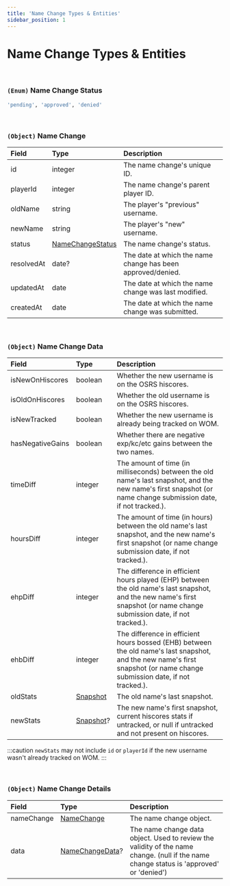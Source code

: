 ```yaml
---
title: 'Name Change Types & Entities'
sidebar_position: 1
---
```


# Name Change Types & Entities

<br />

### `(Enum)` Name Change Status

```bash
'pending', 'approved', 'denied'
```

<br />

### `(Object)` Name Change

| Field      | Type                                                                         | Description                                                 |
| :--------- | :--------------------------------------------------------------------------- | :---------------------------------------------------------- |
| id         | integer                                                                      | The name change's unique ID.                                |
| playerId   | integer                                                                      | The name change's parent player ID.                         |
| oldName    | string                                                                       | The player's "previous" username.                           |
| newName    | string                                                                       | The player's "new" username.                                |
| status     | [NameChangeStatus](/names-api/name-type-definitions#enum-name-change-status) | The name change's status.                                   |
| resolvedAt | date?                                                                        | The date at which the name change has been approved/denied. |
| updatedAt  | date                                                                         | The date at which the name change was last modified.        |
| createdAt  | date                                                                         | The date at which the name change was submitted.            |

<br />

### `(Object)` Name Change Data

| Field            | Type                                                             | Description                                                                                                                                                               |
| :--------------- | :--------------------------------------------------------------- | :------------------------------------------------------------------------------------------------------------------------------------------------------------------------ |
| isNewOnHiscores  | boolean                                                          | Whether the new username is on the OSRS hiscores.                                                                                                                         |
| isOldOnHiscores  | boolean                                                          | Whether the old username is on the OSRS hiscores.                                                                                                                         |
| isNewTracked     | boolean                                                          | Whether the new username is already being tracked on WOM.                                                                                                                 |
| hasNegativeGains | boolean                                                          | Whether there are negative exp/kc/etc gains between the two names.                                                                                                        |
| timeDiff         | integer                                                          | The amount of time (in milliseconds) between the old name's last snapshot, and the new name's first snapshot (or name change submission date, if not tracked.).           |
| hoursDiff        | integer                                                          | The amount of time (in hours) between the old name's last snapshot, and the new name's first snapshot (or name change submission date, if not tracked.).                  |
| ehpDiff          | integer                                                          | The difference in efficient hours played (EHP) between the old name's last snapshot, and the new name's first snapshot (or name change submission date, if not tracked.). |
| ehbDiff          | integer                                                          | The difference in efficient hours bossed (EHB) between the old name's last snapshot, and the new name's first snapshot (or name change submission date, if not tracked.). |
| oldStats         | [Snapshot](/players-api/player-type-definitions#object-snapshot) | The old name's last snapshot.                                                                                                                                             |
| newStats         | [Snapshot](/players-api/player-type-definitions#object-snapshot)? | The new name's first snapshot, current hiscores stats if untracked, or null if untracked and not present on hiscores. |

:::caution
`newStats` may not include `id` or `playerId` if the new username wasn't already tracked on WOM.
:::

<br />

### `(Object)` Name Change Details

| Field      | Type                                                                        | Description                                                                                                                             |
| :--------- | :-------------------------------------------------------------------------- | :-------------------------------------------------------------------------------------------------------------------------------------- |
| nameChange | [NameChange](/names-api/name-type-definitions#object-name-change)           | The name change object.                                                                                                                 |
| data       | [NameChangeData](/names-api/name-type-definitions#object-name-change-data)? | The name change data object. Used to review the validity of the name change. (null if the name change status is 'approved' or 'denied') |
